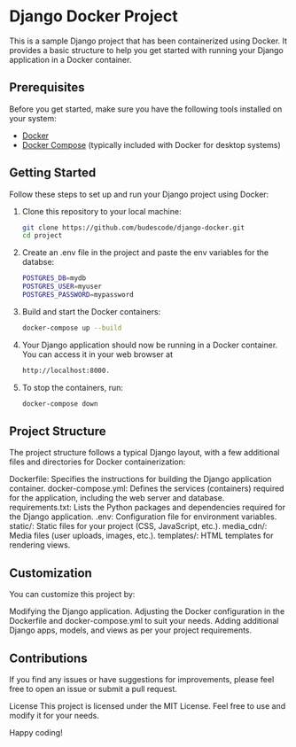 # Django Docker Project

This is a sample Django project that has been containerized using Docker. It provides a basic structure to help you get started with running your Django application in a Docker container.

## Prerequisites

Before you get started, make sure you have the following tools installed on your system:

- [Docker](https://docs.docker.com/get-docker/)
- [Docker Compose](https://docs.docker.com/compose/install/) (typically included with Docker for desktop systems)

## Getting Started

Follow these steps to set up and run your Django project using Docker:

1. Clone this repository to your local machine:

   ```bash
   git clone https://github.com/budescode/django-docker.git
   cd project

2. Create an .env file in the project and paste the env variables for the databse:

    ```bash
    POSTGRES_DB=mydb
    POSTGRES_USER=myuser
    POSTGRES_PASSWORD=mypassword

3. Build and start the Docker containers:

    ```bash
    docker-compose up --build

4. Your Django application should now be running in a Docker container. You can access it in your web browser at    
    ```bash
    http://localhost:8000. 


5. To stop the containers, run:

    ```bash
    docker-compose down

## Project Structure

The project structure follows a typical Django layout, with a few additional files and directories for Docker containerization:

Dockerfile: Specifies the instructions for building the Django application container.
docker-compose.yml: Defines the services (containers) required for the application, including the web server and database.
requirements.txt: Lists the Python packages and dependencies required for the Django application.
.env: Configuration file for environment variables.
static/: Static files for your project (CSS, JavaScript, etc.).
media_cdn/: Media files (user uploads, images, etc.).
templates/: HTML templates for rendering views.

## Customization
You can customize this project by:

Modifying the Django application.
Adjusting the Docker configuration in the Dockerfile and docker-compose.yml to suit your needs.
Adding additional Django apps, models, and views as per your project requirements.

##  Contributions
If you find any issues or have suggestions for improvements, please feel free to open an issue or submit a pull request.

License
This project is licensed under the MIT License. Feel free to use and modify it for your needs.

Happy coding!


